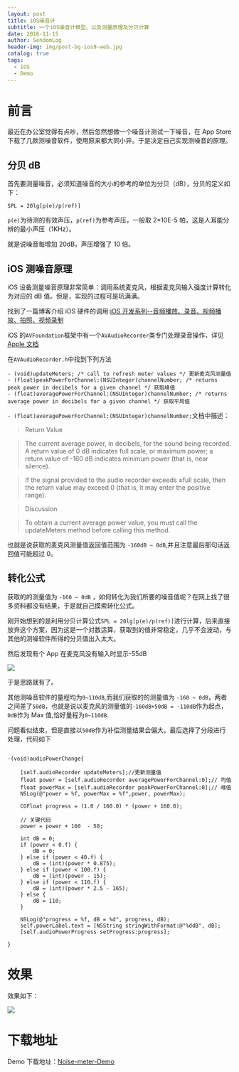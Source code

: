 ```yaml
---
layout: post
title: iOS噪音计
subtitle: 一个iOS噪音计模型、以及测量原理及分贝计算
date: 2016-11-15
author: SendomLog
header-img: img/post-bg-ios9-web.jpg
catalog: true
tags:
  - iOS
  - Demo
---
```


# 前言

最近在办公室觉得有点吵，然后忽然想做一个噪音计测试一下噪音，在 App Store 下载了几款测噪音软件，使用原来都大同小异。于是决定自己实现测噪音的原理。

## 分贝 dB

首先要测量噪音，必须知道噪音的大小的参考的单位为分贝（dB），分贝的定义如下：

```
SPL = 20lg[p(e)/p(ref)]
```

`p(e)`为待测的有效声压，`p(ref)`为参考声压，一般取 2\*10E-5 帕，这是人耳能分辨的最小声压（1KHz）。

就是说噪音每增加 20dB，声压增强了 10 倍。

## iOS 测噪音原理

iOS 设备测量噪音原理非常简单：调用系统麦克风，根据麦克风输入强度计算转化为对应的 dB 值。但是，实现的过程可是坑满满。

找到了一篇博客介绍 iOS 硬件的调用:[iOS 开发系列--音频播放、录音、视频播放、拍照、视频录制](http://www.cnblogs.com/kenshincui/p/4186022.html)

iOS 的`AVFoundation`框架中有一个`AVAudioRecorder`类专门处理录音操作，详见[Apple 文档](https://developer.apple.com/reference/avfoundation/1668872-av_foundation_audio_settings_con)

在`AVAudioRecorder.h`中找到下列方法

```
- (void)updateMeters; /* call to refresh meter values */ 更新麦克风测量值
- (float)peakPowerForChannel:(NSUInteger)channelNumber; /* returns peak power in decibels for a given channel */ 获取峰值
- (float)averagePowerForChannel:(NSUInteger)channelNumber; /* returns average power in decibels for a given channel */ 获取平局值
```

`- (float)averagePowerForChannel:(NSUInteger)channelNumber;`文档中描述：

> Return Value

> The current average power, in decibels, for the sound being recorded. A return value of 0 dB indicates full scale, or maximum power; a return value of -160 dB indicates minimum power (that is, near silence).

> If the signal provided to the audio recorder exceeds ±full scale, then the return value may exceed 0 (that is, it may enter the positive range).

> Discussion

> To obtain a current average power value, you must call the updateMeters method before calling this method.

也就是说获取的麦克风测量值返回值范围为 `-160dB ~ 0dB`,并且注意最后那句话返回值可能超过 0。

## 转化公式

获取的的测量值为 `-160 ~ 0dB` ，如何转化为我们所要的噪音值呢？在网上找了很多资料都没有结果，于是就自己摸索转化公式。

刚开始想到的是利用分贝计算公式`SPL = 20lg[p(e)/p(ref)]`进行计算，后来直接放弃这个方案，因为这是一个对数运算，获取到的值非常稳定，几乎不会波动，与其他的测噪软件所得的分贝值出入太大。

然后发现有个 App 在麦克风没有输入时显示-55dB

![](http://ww2.sinaimg.cn/large/7853084cgw1f9u0nu3xv3j205n0a0glq.jpg)

于是思路就有了。

其他测噪音软件的量程均为`0~110dB`,而我们获取的的测量值为 `-160 ~ 0dB`，两者之间差了`50dB`，也就是说以麦克风的测量值的`-160dB+50dB = -110dB`作为起点，`0dB`作为 Max 值,恰好量程为`0~110dB`.

问题看似结束，但是直接以`50dB`作为补偿测量结果会偏大。最后选择了分段进行处理，代码如下

```

-(void)audioPowerChange{

    [self.audioRecorder updateMeters];//更新测量值
    float power = [self.audioRecorder averagePowerForChannel:0];// 均值
    float powerMax = [self.audioRecorder peakPowerForChannel:0];// 峰值
    NSLog(@"power = %f, powerMax = %f",power, powerMax);

    CGFloat progress = (1.0 / 160.0) * (power + 160.0);

    // 关键代码
    power = power + 160  - 50;

    int dB = 0;
    if (power < 0.f) {
        dB = 0;
    } else if (power < 40.f) {
        dB = (int)(power * 0.875);
    } else if (power < 100.f) {
        dB = (int)(power - 15);
    } else if (power < 110.f) {
        dB = (int)(power * 2.5 - 165);
    } else {
        dB = 110;
    }

    NSLog(@"progress = %f, dB = %d", progress, dB);
    self.powerLabel.text = [NSString stringWithFormat:@"%ddB", dB];
    [self.audioPowerProgress setProgress:progress];

}

```

# 效果

效果如下：

![](http://ww4.sinaimg.cn/large/7853084cgw1f9u1gqgqieg20k00zk7d8.gif)

# 下载地址

Demo 下载地址：[Noise-meter-Demo](https://github.com/SendomLog/Noise-meter-Demo)
